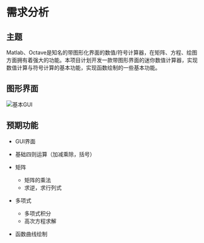 # 需求分析

## 主题

Matlab、Octave是知名的带图形化界面的数值/符号计算器，在矩阵、方程、绘图方面拥有着强大的功能。本项目计划开发一款带图形界面的迷你数值计算器，实现数值计算与符号计算的基本功能，实现函数绘制的一些基本功能。

## 图形界面

![基本GUI](https://github.com/ZJU-CPP-SUMMER-TERM/project/raw/master/doc/images/基本GUI.PNG)



## 预期功能

* GUI界面

* 基础四则运算（加减乘除，括号）
* 矩阵
  * 矩阵的乘法
  * 求逆，求行列式
* 多项式
  * 多项式积分
  * 高次方程求解
* 函数曲线绘制





